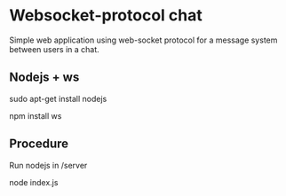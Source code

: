 # Websocket-protocol chat
Simple web application using web-socket protocol for a message system between users in a chat.

## Nodejs + ws
sudo apt-get install nodejs

npm install ws

## Procedure
Run nodejs in /server

node index.js

